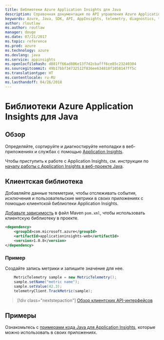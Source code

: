 ```yaml
---
title: Библиотеки Azure Application Insights для Java
description: Справочная документация по API управления Azure Application Insights для Java
keywords: Azure, Java, SDK, API, AppInsights, telemetry, diagnostics, trace, logs, performance
author: rloutlaw
ms.author: routlaw
manager: douge
ms.date: 07/21/2017
ms.topic: reference
ms.prod: azure
ms.technology: azure
ms.devlang: java
ms.service: appinsights
ms.openlocfilehash: d881ff66ad806e13f7d2cbafff6ce85c23240304
ms.sourcegitcommit: 49b17bbf34732512f836ee634818f1058147ff5c
ms.translationtype: HT
ms.contentlocale: ru-RU
ms.lasthandoff: 04/26/2018
---
```

# <a name="azure-application-insights-libraries-for-java"></a>Библиотеки Azure Application Insights для Java

## <a name="overview"></a>Обзор

Определяйте, сортируйте и диагностируйте неполадки в веб-приложениях и службах с помощью [Application Insights](/azure/application-insights/app-insights-overview).

Чтобы приступить к работе с Application Insights, см. инструкции по [началу работы с Application Insights в веб-проекте Java](/azure/application-insights/app-insights-java-get-started).

## <a name="client-library"></a>Клиентская библиотека

Добавляйте данные телеметрии, чтобы отслеживать события, исключения и пользовательские метрики в своих приложениях с помощью клиентской библиотеки Application Insights.

[Добавьте зависимость](https://maven.apache.org/guides/getting-started/index.html#How_do_I_use_external_dependencies) в файл Maven `pom.xml`, чтобы использовать клиентскую библиотеку в проекте.

```XML
<dependency>
    <groupId>com.microsoft.azure</groupId>
    <artifactId>applicationinsights-web</artifactId>   
    <version>1.0.8</version>
</dependency>
```   

### <a name="example"></a>Пример

Создайте запись метрики и запишите значение для нее.

```java
    MetricTelemetry sample = new MetricTelemetry();
    sample.setName("metric name");
    sample.setValue(42.3);
    telemetryClient.TrackMetric(sample);
```

> [!div class="nextstepaction"]
> [Обзор клиентских API-интерфейсов](/java/api/overview/azure/appinsights/client)

## <a name="samples"></a>Примеры

Ознакомьтесь с [примерами кода Java для Application Insights](https://azure.microsoft.com/en-us/resources/samples/?term=insights&platform=java), которые можно использовать в своих приложениях.
